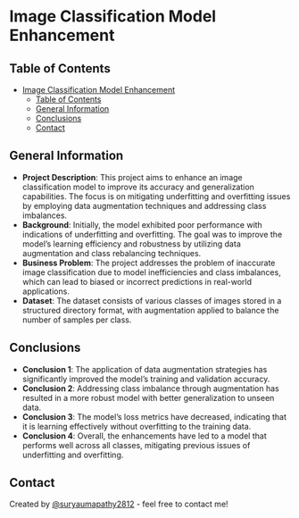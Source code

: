 # Image Classification Model Enhancement

## Table of Contents
- [Image Classification Model Enhancement](#image-classification-model-enhancement)
  - [Table of Contents](#table-of-contents)
  - [General Information](#general-information)
  - [Conclusions](#conclusions)
  - [Contact](#contact)

## General Information
- **Project Description**: This project aims to enhance an image classification model to improve its accuracy and generalization capabilities. The focus is on mitigating underfitting and overfitting issues by employing data augmentation techniques and addressing class imbalances.
- **Background**: Initially, the model exhibited poor performance with indications of underfitting and overfitting. The goal was to improve the model’s learning efficiency and robustness by utilizing data augmentation and class rebalancing techniques.
- **Business Problem**: The project addresses the problem of inaccurate image classification due to model inefficiencies and class imbalances, which can lead to biased or incorrect predictions in real-world applications.
- **Dataset**: The dataset consists of various classes of images stored in a structured directory format, with augmentation applied to balance the number of samples per class.

## Conclusions
- **Conclusion 1**: The application of data augmentation strategies has significantly improved the model’s training and validation accuracy.
- **Conclusion 2**: Addressing class imbalance through augmentation has resulted in a more robust model with better generalization to unseen data.
- **Conclusion 3**: The model’s loss metrics have decreased, indicating that it is learning effectively without overfitting to the training data.
- **Conclusion 4**: Overall, the enhancements have led to a model that performs well across all classes, mitigating previous issues of underfitting and overfitting.

## Contact
Created by [@suryaumapathy2812](https://github.com/suryaumapathy2812) - feel free to contact me!